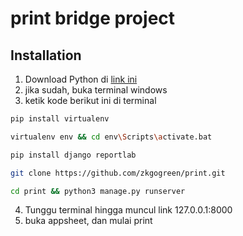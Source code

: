 # print bridge project

## Installation

1. Download Python di [link ini](https://www.python.org/ftp/python/3.12.4/python-3.12.4-amd64.exe)
2. jika sudah, buka terminal windows
3. ketik kode berikut ini di terminal
```bash
pip install virtualenv
```
```bash
virtualenv env && cd env\Scripts\activate.bat
```
```bash
pip install django reportlab
```
```bash
git clone https://github.com/zkgogreen/print.git
```
```bash
cd print && python3 manage.py runserver
```
4. Tunggu terminal hingga muncul link 127.0.0.1:8000
5. buka appsheet, dan mulai print
